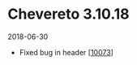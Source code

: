 # Chevereto 3.10.18

2018-06-30

- Fixed bug in header [[10073](https://chevereto.com/community/threads/10073/)]
